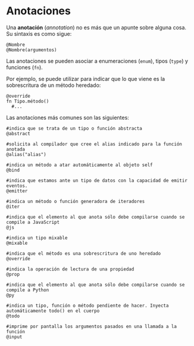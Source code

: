 # Anotaciones

Una **anotación** (*annotation*) no es más que un apunte sobre alguna cosa.
Su sintaxis es como sigue:

```
@Nombre
@Nombre(argumentos)
```

Las anotaciones se pueden asociar a enumeraciones (`enum`), tipos (`type`) y funciones (`fn`).

Por ejemplo, se puede utilizar para indicar que lo que viene es la sobrescritura de un método heredado:

```
@override
fn Tipo.método()
  #...
```

Las anotaciones más comunes son las siguientes:

```
#indica que se trata de un tipo o función abstracta
@abstract

#solicita al compilador que cree el alias indicado para la función anotada
@alias("alias")

#indica un método a atar automáticamente al objeto self
@bind

#indica que estamos ante un tipo de datos con la capacidad de emitir eventos.
@emitter

#indica un método o función generadora de iteradores
@iter

#indica que el elemento al que anota sólo debe compilarse cuando se compile a JavaScript
@js

#indica un tipo mixable
@mixable

#indica que el método es una sobrescritura de uno heredado
@override

#indica la operación de lectura de una propiedad
@prop

#indica que el elemento al que anota sólo debe compilarse cuando se compile a Python
@py

#indica un tipo, función o método pendiente de hacer. Inyecta automáticamente todo() en el cuerpo
@todo

#imprime por pantalla los argumentos pasados en una llamada a la función
@input
```
